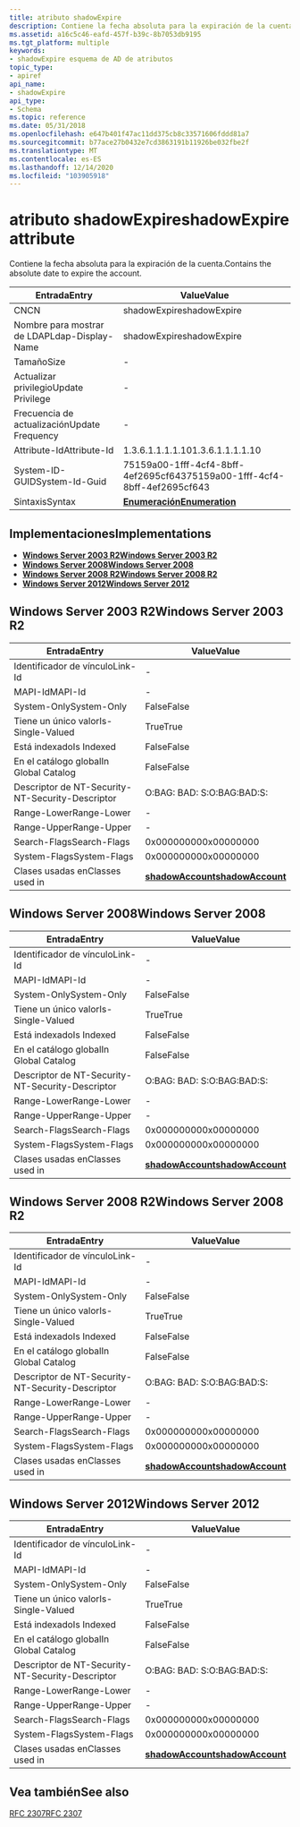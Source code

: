```yaml
---
title: atributo shadowExpire
description: Contiene la fecha absoluta para la expiración de la cuenta.
ms.assetid: a16c5c46-eafd-457f-b39c-8b7053db9195
ms.tgt_platform: multiple
keywords:
- shadowExpire esquema de AD de atributos
topic_type:
- apiref
api_name:
- shadowExpire
api_type:
- Schema
ms.topic: reference
ms.date: 05/31/2018
ms.openlocfilehash: e647b401f47ac11dd375cb8c33571606fddd81a7
ms.sourcegitcommit: b77ace27b0432e7cd3863191b11926be032fbe2f
ms.translationtype: MT
ms.contentlocale: es-ES
ms.lasthandoff: 12/14/2020
ms.locfileid: "103905918"
---
```

# <a name="shadowexpire-attribute"></a><span data-ttu-id="7a97b-104">atributo shadowExpire</span><span class="sxs-lookup"><span data-stu-id="7a97b-104">shadowExpire attribute</span></span>

<span data-ttu-id="7a97b-105">Contiene la fecha absoluta para la expiración de la cuenta.</span><span class="sxs-lookup"><span data-stu-id="7a97b-105">Contains the absolute date to expire the account.</span></span>



| <span data-ttu-id="7a97b-106">Entrada</span><span class="sxs-lookup"><span data-stu-id="7a97b-106">Entry</span></span> | <span data-ttu-id="7a97b-107">Value</span><span class="sxs-lookup"><span data-stu-id="7a97b-107">Value</span></span> |
|-------------------|--------------------------------------|
| <span data-ttu-id="7a97b-108">CN</span><span class="sxs-lookup"><span data-stu-id="7a97b-108">CN</span></span>                | <span data-ttu-id="7a97b-109">shadowExpire</span><span class="sxs-lookup"><span data-stu-id="7a97b-109">shadowExpire</span></span>                         |
| <span data-ttu-id="7a97b-110">Nombre para mostrar de LDAP</span><span class="sxs-lookup"><span data-stu-id="7a97b-110">Ldap-Display-Name</span></span> | <span data-ttu-id="7a97b-111">shadowExpire</span><span class="sxs-lookup"><span data-stu-id="7a97b-111">shadowExpire</span></span>                         |
| <span data-ttu-id="7a97b-112">Tamaño</span><span class="sxs-lookup"><span data-stu-id="7a97b-112">Size</span></span>              | \-                                   |
| <span data-ttu-id="7a97b-113">Actualizar privilegio</span><span class="sxs-lookup"><span data-stu-id="7a97b-113">Update Privilege</span></span>  | \-                                   |
| <span data-ttu-id="7a97b-114">Frecuencia de actualización</span><span class="sxs-lookup"><span data-stu-id="7a97b-114">Update Frequency</span></span>  | \-                                   |
| <span data-ttu-id="7a97b-115">Attribute-Id</span><span class="sxs-lookup"><span data-stu-id="7a97b-115">Attribute-Id</span></span>      | <span data-ttu-id="7a97b-116">1.3.6.1.1.1.1.10</span><span class="sxs-lookup"><span data-stu-id="7a97b-116">1.3.6.1.1.1.1.10</span></span>                     |
| <span data-ttu-id="7a97b-117">System-ID-GUID</span><span class="sxs-lookup"><span data-stu-id="7a97b-117">System-Id-Guid</span></span>    | <span data-ttu-id="7a97b-118">75159a00-1fff-4cf4-8bff-4ef2695cf643</span><span class="sxs-lookup"><span data-stu-id="7a97b-118">75159a00-1fff-4cf4-8bff-4ef2695cf643</span></span> |
| <span data-ttu-id="7a97b-119">Sintaxis</span><span class="sxs-lookup"><span data-stu-id="7a97b-119">Syntax</span></span>            | [<span data-ttu-id="7a97b-120">**Enumeración**</span><span class="sxs-lookup"><span data-stu-id="7a97b-120">**Enumeration**</span></span>](s-enumeration.md) |



## <a name="implementations"></a><span data-ttu-id="7a97b-121">Implementaciones</span><span class="sxs-lookup"><span data-stu-id="7a97b-121">Implementations</span></span>

-   [<span data-ttu-id="7a97b-122">**Windows Server 2003 R2**</span><span class="sxs-lookup"><span data-stu-id="7a97b-122">**Windows Server 2003 R2**</span></span>](#windows-server-2003-r2)
-   [<span data-ttu-id="7a97b-123">**Windows Server 2008**</span><span class="sxs-lookup"><span data-stu-id="7a97b-123">**Windows Server 2008**</span></span>](#windows-server-2008)
-   [<span data-ttu-id="7a97b-124">**Windows Server 2008 R2**</span><span class="sxs-lookup"><span data-stu-id="7a97b-124">**Windows Server 2008 R2**</span></span>](#windows-server-2008-r2)
-   [<span data-ttu-id="7a97b-125">**Windows Server 2012**</span><span class="sxs-lookup"><span data-stu-id="7a97b-125">**Windows Server 2012**</span></span>](#windows-server-2012)

## <a name="windows-server-2003-r2"></a><span data-ttu-id="7a97b-126">Windows Server 2003 R2</span><span class="sxs-lookup"><span data-stu-id="7a97b-126">Windows Server 2003 R2</span></span>



| <span data-ttu-id="7a97b-127">Entrada</span><span class="sxs-lookup"><span data-stu-id="7a97b-127">Entry</span></span> | <span data-ttu-id="7a97b-128">Value</span><span class="sxs-lookup"><span data-stu-id="7a97b-128">Value</span></span> |
|------------------------|-----------------------------------------------------|
| <span data-ttu-id="7a97b-129">Identificador de vínculo</span><span class="sxs-lookup"><span data-stu-id="7a97b-129">Link-Id</span></span>                | \-                                                  |
| <span data-ttu-id="7a97b-130">MAPI-Id</span><span class="sxs-lookup"><span data-stu-id="7a97b-130">MAPI-Id</span></span>                | \-                                                  |
| <span data-ttu-id="7a97b-131">System-Only</span><span class="sxs-lookup"><span data-stu-id="7a97b-131">System-Only</span></span>            | <span data-ttu-id="7a97b-132">False</span><span class="sxs-lookup"><span data-stu-id="7a97b-132">False</span></span>                                               |
| <span data-ttu-id="7a97b-133">Tiene un único valor</span><span class="sxs-lookup"><span data-stu-id="7a97b-133">Is-Single-Valued</span></span>       | <span data-ttu-id="7a97b-134">True</span><span class="sxs-lookup"><span data-stu-id="7a97b-134">True</span></span>                                                |
| <span data-ttu-id="7a97b-135">Está indexado</span><span class="sxs-lookup"><span data-stu-id="7a97b-135">Is Indexed</span></span>             | <span data-ttu-id="7a97b-136">False</span><span class="sxs-lookup"><span data-stu-id="7a97b-136">False</span></span>                                               |
| <span data-ttu-id="7a97b-137">En el catálogo global</span><span class="sxs-lookup"><span data-stu-id="7a97b-137">In Global Catalog</span></span>      | <span data-ttu-id="7a97b-138">False</span><span class="sxs-lookup"><span data-stu-id="7a97b-138">False</span></span>                                               |
| <span data-ttu-id="7a97b-139">Descriptor de NT-Security-</span><span class="sxs-lookup"><span data-stu-id="7a97b-139">NT-Security-Descriptor</span></span> | <span data-ttu-id="7a97b-140">O:BAG: BAD: S:</span><span class="sxs-lookup"><span data-stu-id="7a97b-140">O:BAG:BAD:S:</span></span>                                        |
| <span data-ttu-id="7a97b-141">Range-Lower</span><span class="sxs-lookup"><span data-stu-id="7a97b-141">Range-Lower</span></span>            | \-                                                  |
| <span data-ttu-id="7a97b-142">Range-Upper</span><span class="sxs-lookup"><span data-stu-id="7a97b-142">Range-Upper</span></span>            | \-                                                  |
| <span data-ttu-id="7a97b-143">Search-Flags</span><span class="sxs-lookup"><span data-stu-id="7a97b-143">Search-Flags</span></span>           | <span data-ttu-id="7a97b-144">0x00000000</span><span class="sxs-lookup"><span data-stu-id="7a97b-144">0x00000000</span></span>                                          |
| <span data-ttu-id="7a97b-145">System-Flags</span><span class="sxs-lookup"><span data-stu-id="7a97b-145">System-Flags</span></span>           | <span data-ttu-id="7a97b-146">0x00000000</span><span class="sxs-lookup"><span data-stu-id="7a97b-146">0x00000000</span></span>                                          |
| <span data-ttu-id="7a97b-147">Clases usadas en</span><span class="sxs-lookup"><span data-stu-id="7a97b-147">Classes used in</span></span>        | [<span data-ttu-id="7a97b-148">**shadowAccount**</span><span class="sxs-lookup"><span data-stu-id="7a97b-148">**shadowAccount**</span></span>](c-shadowaccount.md)<br/> |



## <a name="windows-server-2008"></a><span data-ttu-id="7a97b-149">Windows Server 2008</span><span class="sxs-lookup"><span data-stu-id="7a97b-149">Windows Server 2008</span></span>



| <span data-ttu-id="7a97b-150">Entrada</span><span class="sxs-lookup"><span data-stu-id="7a97b-150">Entry</span></span> | <span data-ttu-id="7a97b-151">Value</span><span class="sxs-lookup"><span data-stu-id="7a97b-151">Value</span></span> |
|------------------------|-----------------------------------------------------|
| <span data-ttu-id="7a97b-152">Identificador de vínculo</span><span class="sxs-lookup"><span data-stu-id="7a97b-152">Link-Id</span></span>                | \-                                                  |
| <span data-ttu-id="7a97b-153">MAPI-Id</span><span class="sxs-lookup"><span data-stu-id="7a97b-153">MAPI-Id</span></span>                | \-                                                  |
| <span data-ttu-id="7a97b-154">System-Only</span><span class="sxs-lookup"><span data-stu-id="7a97b-154">System-Only</span></span>            | <span data-ttu-id="7a97b-155">False</span><span class="sxs-lookup"><span data-stu-id="7a97b-155">False</span></span>                                               |
| <span data-ttu-id="7a97b-156">Tiene un único valor</span><span class="sxs-lookup"><span data-stu-id="7a97b-156">Is-Single-Valued</span></span>       | <span data-ttu-id="7a97b-157">True</span><span class="sxs-lookup"><span data-stu-id="7a97b-157">True</span></span>                                                |
| <span data-ttu-id="7a97b-158">Está indexado</span><span class="sxs-lookup"><span data-stu-id="7a97b-158">Is Indexed</span></span>             | <span data-ttu-id="7a97b-159">False</span><span class="sxs-lookup"><span data-stu-id="7a97b-159">False</span></span>                                               |
| <span data-ttu-id="7a97b-160">En el catálogo global</span><span class="sxs-lookup"><span data-stu-id="7a97b-160">In Global Catalog</span></span>      | <span data-ttu-id="7a97b-161">False</span><span class="sxs-lookup"><span data-stu-id="7a97b-161">False</span></span>                                               |
| <span data-ttu-id="7a97b-162">Descriptor de NT-Security-</span><span class="sxs-lookup"><span data-stu-id="7a97b-162">NT-Security-Descriptor</span></span> | <span data-ttu-id="7a97b-163">O:BAG: BAD: S:</span><span class="sxs-lookup"><span data-stu-id="7a97b-163">O:BAG:BAD:S:</span></span>                                        |
| <span data-ttu-id="7a97b-164">Range-Lower</span><span class="sxs-lookup"><span data-stu-id="7a97b-164">Range-Lower</span></span>            | \-                                                  |
| <span data-ttu-id="7a97b-165">Range-Upper</span><span class="sxs-lookup"><span data-stu-id="7a97b-165">Range-Upper</span></span>            | \-                                                  |
| <span data-ttu-id="7a97b-166">Search-Flags</span><span class="sxs-lookup"><span data-stu-id="7a97b-166">Search-Flags</span></span>           | <span data-ttu-id="7a97b-167">0x00000000</span><span class="sxs-lookup"><span data-stu-id="7a97b-167">0x00000000</span></span>                                          |
| <span data-ttu-id="7a97b-168">System-Flags</span><span class="sxs-lookup"><span data-stu-id="7a97b-168">System-Flags</span></span>           | <span data-ttu-id="7a97b-169">0x00000000</span><span class="sxs-lookup"><span data-stu-id="7a97b-169">0x00000000</span></span>                                          |
| <span data-ttu-id="7a97b-170">Clases usadas en</span><span class="sxs-lookup"><span data-stu-id="7a97b-170">Classes used in</span></span>        | [<span data-ttu-id="7a97b-171">**shadowAccount**</span><span class="sxs-lookup"><span data-stu-id="7a97b-171">**shadowAccount**</span></span>](c-shadowaccount.md)<br/> |



## <a name="windows-server-2008-r2"></a><span data-ttu-id="7a97b-172">Windows Server 2008 R2</span><span class="sxs-lookup"><span data-stu-id="7a97b-172">Windows Server 2008 R2</span></span>



| <span data-ttu-id="7a97b-173">Entrada</span><span class="sxs-lookup"><span data-stu-id="7a97b-173">Entry</span></span> | <span data-ttu-id="7a97b-174">Value</span><span class="sxs-lookup"><span data-stu-id="7a97b-174">Value</span></span> |
|------------------------|-----------------------------------------------------|
| <span data-ttu-id="7a97b-175">Identificador de vínculo</span><span class="sxs-lookup"><span data-stu-id="7a97b-175">Link-Id</span></span>                | \-                                                  |
| <span data-ttu-id="7a97b-176">MAPI-Id</span><span class="sxs-lookup"><span data-stu-id="7a97b-176">MAPI-Id</span></span>                | \-                                                  |
| <span data-ttu-id="7a97b-177">System-Only</span><span class="sxs-lookup"><span data-stu-id="7a97b-177">System-Only</span></span>            | <span data-ttu-id="7a97b-178">False</span><span class="sxs-lookup"><span data-stu-id="7a97b-178">False</span></span>                                               |
| <span data-ttu-id="7a97b-179">Tiene un único valor</span><span class="sxs-lookup"><span data-stu-id="7a97b-179">Is-Single-Valued</span></span>       | <span data-ttu-id="7a97b-180">True</span><span class="sxs-lookup"><span data-stu-id="7a97b-180">True</span></span>                                                |
| <span data-ttu-id="7a97b-181">Está indexado</span><span class="sxs-lookup"><span data-stu-id="7a97b-181">Is Indexed</span></span>             | <span data-ttu-id="7a97b-182">False</span><span class="sxs-lookup"><span data-stu-id="7a97b-182">False</span></span>                                               |
| <span data-ttu-id="7a97b-183">En el catálogo global</span><span class="sxs-lookup"><span data-stu-id="7a97b-183">In Global Catalog</span></span>      | <span data-ttu-id="7a97b-184">False</span><span class="sxs-lookup"><span data-stu-id="7a97b-184">False</span></span>                                               |
| <span data-ttu-id="7a97b-185">Descriptor de NT-Security-</span><span class="sxs-lookup"><span data-stu-id="7a97b-185">NT-Security-Descriptor</span></span> | <span data-ttu-id="7a97b-186">O:BAG: BAD: S:</span><span class="sxs-lookup"><span data-stu-id="7a97b-186">O:BAG:BAD:S:</span></span>                                        |
| <span data-ttu-id="7a97b-187">Range-Lower</span><span class="sxs-lookup"><span data-stu-id="7a97b-187">Range-Lower</span></span>            | \-                                                  |
| <span data-ttu-id="7a97b-188">Range-Upper</span><span class="sxs-lookup"><span data-stu-id="7a97b-188">Range-Upper</span></span>            | \-                                                  |
| <span data-ttu-id="7a97b-189">Search-Flags</span><span class="sxs-lookup"><span data-stu-id="7a97b-189">Search-Flags</span></span>           | <span data-ttu-id="7a97b-190">0x00000000</span><span class="sxs-lookup"><span data-stu-id="7a97b-190">0x00000000</span></span>                                          |
| <span data-ttu-id="7a97b-191">System-Flags</span><span class="sxs-lookup"><span data-stu-id="7a97b-191">System-Flags</span></span>           | <span data-ttu-id="7a97b-192">0x00000000</span><span class="sxs-lookup"><span data-stu-id="7a97b-192">0x00000000</span></span>                                          |
| <span data-ttu-id="7a97b-193">Clases usadas en</span><span class="sxs-lookup"><span data-stu-id="7a97b-193">Classes used in</span></span>        | [<span data-ttu-id="7a97b-194">**shadowAccount**</span><span class="sxs-lookup"><span data-stu-id="7a97b-194">**shadowAccount**</span></span>](c-shadowaccount.md)<br/> |



## <a name="windows-server-2012"></a><span data-ttu-id="7a97b-195">Windows Server 2012</span><span class="sxs-lookup"><span data-stu-id="7a97b-195">Windows Server 2012</span></span>



| <span data-ttu-id="7a97b-196">Entrada</span><span class="sxs-lookup"><span data-stu-id="7a97b-196">Entry</span></span> | <span data-ttu-id="7a97b-197">Value</span><span class="sxs-lookup"><span data-stu-id="7a97b-197">Value</span></span> |
|------------------------|-----------------------------------------------------|
| <span data-ttu-id="7a97b-198">Identificador de vínculo</span><span class="sxs-lookup"><span data-stu-id="7a97b-198">Link-Id</span></span>                | \-                                                  |
| <span data-ttu-id="7a97b-199">MAPI-Id</span><span class="sxs-lookup"><span data-stu-id="7a97b-199">MAPI-Id</span></span>                | \-                                                  |
| <span data-ttu-id="7a97b-200">System-Only</span><span class="sxs-lookup"><span data-stu-id="7a97b-200">System-Only</span></span>            | <span data-ttu-id="7a97b-201">False</span><span class="sxs-lookup"><span data-stu-id="7a97b-201">False</span></span>                                               |
| <span data-ttu-id="7a97b-202">Tiene un único valor</span><span class="sxs-lookup"><span data-stu-id="7a97b-202">Is-Single-Valued</span></span>       | <span data-ttu-id="7a97b-203">True</span><span class="sxs-lookup"><span data-stu-id="7a97b-203">True</span></span>                                                |
| <span data-ttu-id="7a97b-204">Está indexado</span><span class="sxs-lookup"><span data-stu-id="7a97b-204">Is Indexed</span></span>             | <span data-ttu-id="7a97b-205">False</span><span class="sxs-lookup"><span data-stu-id="7a97b-205">False</span></span>                                               |
| <span data-ttu-id="7a97b-206">En el catálogo global</span><span class="sxs-lookup"><span data-stu-id="7a97b-206">In Global Catalog</span></span>      | <span data-ttu-id="7a97b-207">False</span><span class="sxs-lookup"><span data-stu-id="7a97b-207">False</span></span>                                               |
| <span data-ttu-id="7a97b-208">Descriptor de NT-Security-</span><span class="sxs-lookup"><span data-stu-id="7a97b-208">NT-Security-Descriptor</span></span> | <span data-ttu-id="7a97b-209">O:BAG: BAD: S:</span><span class="sxs-lookup"><span data-stu-id="7a97b-209">O:BAG:BAD:S:</span></span>                                        |
| <span data-ttu-id="7a97b-210">Range-Lower</span><span class="sxs-lookup"><span data-stu-id="7a97b-210">Range-Lower</span></span>            | \-                                                  |
| <span data-ttu-id="7a97b-211">Range-Upper</span><span class="sxs-lookup"><span data-stu-id="7a97b-211">Range-Upper</span></span>            | \-                                                  |
| <span data-ttu-id="7a97b-212">Search-Flags</span><span class="sxs-lookup"><span data-stu-id="7a97b-212">Search-Flags</span></span>           | <span data-ttu-id="7a97b-213">0x00000000</span><span class="sxs-lookup"><span data-stu-id="7a97b-213">0x00000000</span></span>                                          |
| <span data-ttu-id="7a97b-214">System-Flags</span><span class="sxs-lookup"><span data-stu-id="7a97b-214">System-Flags</span></span>           | <span data-ttu-id="7a97b-215">0x00000000</span><span class="sxs-lookup"><span data-stu-id="7a97b-215">0x00000000</span></span>                                          |
| <span data-ttu-id="7a97b-216">Clases usadas en</span><span class="sxs-lookup"><span data-stu-id="7a97b-216">Classes used in</span></span>        | [<span data-ttu-id="7a97b-217">**shadowAccount**</span><span class="sxs-lookup"><span data-stu-id="7a97b-217">**shadowAccount**</span></span>](c-shadowaccount.md)<br/> |



## <a name="see-also"></a><span data-ttu-id="7a97b-218">Vea también</span><span class="sxs-lookup"><span data-stu-id="7a97b-218">See also</span></span>

<dl> <dt>

[<span data-ttu-id="7a97b-219">RFC 2307</span><span class="sxs-lookup"><span data-stu-id="7a97b-219">RFC 2307</span></span>](https://www.ietf.org/rfc/rfc2307.txt)
</dt> </dl>

 

 





